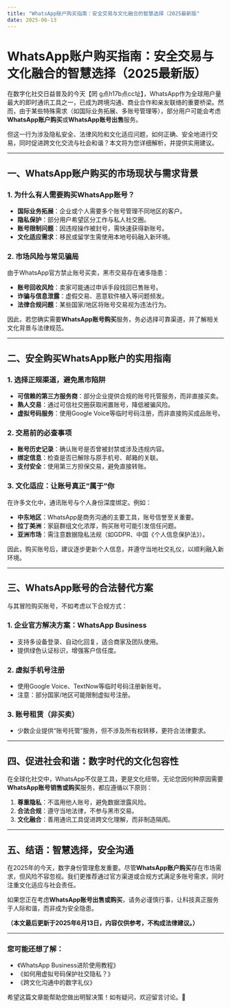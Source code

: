 ```yaml
---
title: "WhatsApp账户购买指南：安全交易与文化融合的智慧选择（2025最新版"
date: 2025-06-13
---
```

# **WhatsApp账户购买指南：安全交易与文化融合的智慧选择（2025最新版）**  

在数字化社交日益普及的今天【罔 g点h17b点cc址】，WhatsApp作为全球用户量最大的即时通讯工具之一，已成为跨境沟通、商业合作和亲友联络的重要桥梁。然而，由于某些特殊需求（如国际业务拓展、多账号管理等），部分用户可能会考虑**WhatsApp账户购买**或**WhatsApp账号出售**服务。  

但这一行为涉及隐私安全、法律风险和文化适应问题，如何正确、安全地进行交易，同时促进跨文化交流与社会和谐？本文将为您详细解析，并提供实用建议。  

---  

## **一、WhatsApp账户购买的市场现状与需求背景**  

### **1. 为什么有人需要购买WhatsApp账号？**  
- **国际业务拓展**：企业或个人需要多个账号管理不同地区的客户。  
- **隐私保护**：部分用户希望区分工作与私人社交圈。  
- **账号限制问题**：因违规操作被封号，需快速获得新账号。  
- **文化适应需求**：移民或留学生需使用本地号码融入新环境。  

### **2. 市场风险与常见骗局**  
由于WhatsApp官方禁止账号买卖，黑市交易存在诸多隐患：  
- **账号回收风险**：卖家可能通过申诉手段找回已售账号。  
- **诈骗与信息泄露**：虚假交易、恶意软件植入等问题频发。  
- **法律合规问题**：某些国家/地区将账号交易视为违法行为。  

因此，若您确实需要**WhatsApp账号购买**服务，务必选择可靠渠道，并了解相关文化背景与法律规范。  

---  

## **二、安全购买WhatsApp账户的实用指南**  

### **1. 选择正规渠道，避免黑市陷阱**  
- **可信赖的第三方服务商**：部分企业提供合规的账号托管服务，而非直接买卖。  
- **熟人交易**：通过可信社交圈获取闲置账号，降低被骗风险。  
- **虚拟号码服务**：使用Google Voice等临时号码注册，而非直接购买成品账号。  

### **2. 交易前的必查事项**  
- **账号历史记录**：确认账号是否曾被封禁或涉及违规内容。  
- **绑定信息**：检查是否已解除与原手机号、邮箱的关联。  
- **支付安全**：使用第三方担保交易，避免直接转账。  

### **3. 文化适应：让账号真正“属于”你**  
在许多文化中，通讯账号与个人身份深度绑定。例如：  
- **中东地区**：WhatsApp是商务沟通的主要工具，账号信誉至关重要。  
- **拉丁美洲**：家庭群组文化浓厚，购买账号可能引发信任问题。  
- **亚洲市场**：需注意数据隐私法规（如GDPR、中国《个人信息保护法》）。  

因此，购买账号后，建议逐步更新个人信息，并遵守当地社交礼仪，以顺利融入新环境。  

---  

## **三、WhatsApp账号的合法替代方案**  

与其冒险购买账号，不如考虑以下合规方式：  

### **1. 企业官方解决方案：WhatsApp Business**  
- 支持多设备登录、自动化回复，适合商家及团队使用。  
- 提供绿色认证标识，增强客户信任度。  

### **2. 虚拟手机号注册**  
- 使用Google Voice、TextNow等临时号码注册新账号。  
- 注意：部分国家/地区可能限制虚拟号注册。  

### **3. 账号租赁（非买卖）**  
- 少数企业提供“账号托管”服务，但不涉及所有权转移，更符合法律要求。  

---  

## **四、促进社会和谐：数字时代的文化包容性**  

在全球化社交中，WhatsApp不仅是工具，更是文化纽带。无论您因何种原因需要**WhatsApp账号销售或购买**服务，都应遵循以下原则：  

1. **尊重隐私**：不滥用他人账号，避免数据泄露风险。  
2. **合法合规**：遵守当地法律，不参与黑市交易。  
3. **文化融合**：善用通讯工具促进跨文化理解，而非制造隔阂。  

---  

## **五、结语：智慧选择，安全沟通**  

在2025年的今天，数字身份管理愈发重要。尽管**WhatsApp账户购买**存在市场需求，但风险不容忽视。我们更推荐通过官方渠道或合规方式满足多账号需求，同时注重文化适应与社会责任。  

如果您正在考虑**WhatsApp账号出售或购买**，请务必谨慎行事，让科技真正服务于人际和谐，而非成为安全隐患。  

**（本文最后更新于2025年6月13日，内容仅供参考，不构成法律建议。）**  

---  

### **您可能还想了解：**  
- 《WhatsApp Business进阶使用教程》  
- 《如何用虚拟号码保护社交隐私？》  
- 《跨文化沟通中的数字礼仪》  

希望这篇文章能帮助您做出明智决策！如有疑问，欢迎留言讨论。🚀
